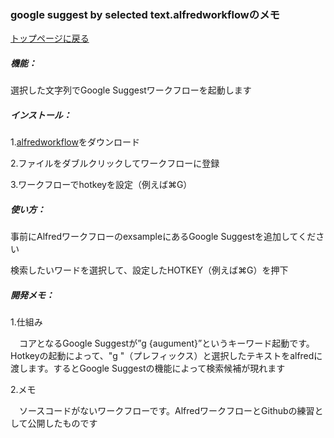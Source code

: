 ### google suggest by selected text.alfredworkflowのメモ
[トップページに戻る](https://kitanotamotsu.github.io/)



##### 機能：

  選択した文字列でGoogle Suggestワークフローを起動します
  

##### インストール：

  1.[alfredworkflow](https://github.com/KitanoTamotsu/googlesuggest/files/6721029/google.suggest.by.selected.text.alfredworkflow.zip)をダウンロード
  
  2.ファイルをダブルクリックしてワークフローに登録
  
  3.ワークフローでhotkeyを設定（例えば⌘G）



##### 使い方：

  事前にAlfredワークフローのexsampleにあるGoogle Suggestを追加してください

  検索したいワードを選択して、設定したHOTKEY（例えば⌘G）を押下



##### 開発メモ：

1.仕組み

　コアとなるGoogle Suggestが”g {augument}”というキーワード起動です。Hotkeyの起動によって、"g "（プレフィックス）と選択したテキストをalfredに渡します。するとGoogle Suggestの機能によって検索候補が現れます

  

2.メモ

　ソースコードがないワークフローです。AlfredワークフローとGithubの練習として公開したものです

